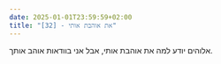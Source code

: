 ```yaml
---
date: 2025-01-01T23:59:59+02:00
title: "[32] - את אוהבת אותי"
---
```

אלוהים יודע למה את אוהבת אותי, אבל אני בוודאות אוהב אותך.